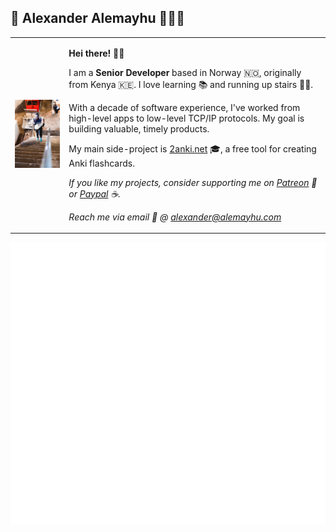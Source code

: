 ## 💙 Alexander Alemayhu 👨🏾‍💻

<table border="0" >
  <tr cellspacing="0" cellpadding="0">
    <td>
      <img src="https://github.com/aalemayhu/aalemayhu/blob/master/assets/D54I8121.jpeg" width="256"/>
    </td>
    <td>
      <p><strong>Hei there! 👋🏾</strong></p>
      <p>
        I am a <strong>Senior Developer</strong> based in Norway 🇳🇴, originally from Kenya 🇰🇪. I love learning 📚 and running up stairs 🏃‍♀️.
      </p> 
      <p>
        With a decade of software experience, I've worked from high-level apps to low-level TCP/IP protocols. My goal is building valuable, timely products.
      </p>
      <p>
        My main side-project is <a href="http://2anki.net">2anki.net</a> 🎓, a free tool for creating Anki flashcards.
      </p>
      <p>
        <em>If you like my projects, consider supporting me on <a href="https://alemayhu.com/patreon">Patreon</a> 💖 or <a href="http://paypal.me/alemayhu">Paypal</a> ☕.</em>
      </p>
      <p>
        <em>Reach me via email 📧 @ <a href="mailto:alexander@alemayhu.com">alexander@alemayhu.com</a></em>
      </p>
    </td>
  </tr>
</table>


<div align="center">
  <img src="/github-metrics.svg" alt="Metrics" />
</div>
